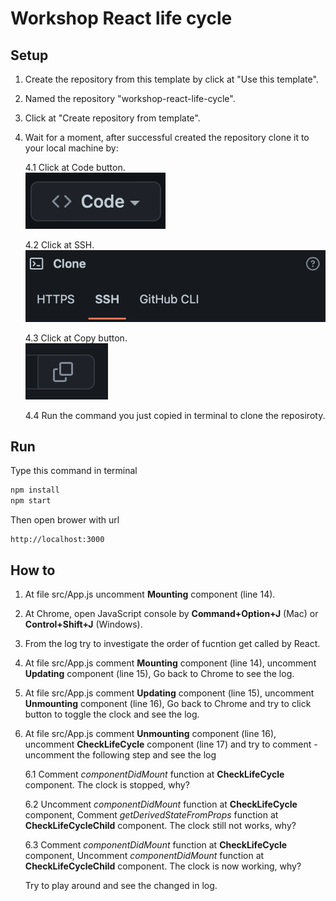 # Workshop React life cycle

## Setup

1. Create the repository from this template by click at "Use this template".
2. Named the repository "workshop-react-life-cycle".
3. Click at "Create repository from template".
4. Wait for a moment, after successful created the repository clone it to your local machine by:

    4.1 Click at Code button.  
![Click at Code image](./src/assets/readme_1.png)

    4.2 Click at SSH.  
![Click at SSH image](./src/assets/readme_2.png)

    4.3 Click at Copy button.  
![Click at copy image](./src/assets/readme_3.png)

    4.4 Run the command you just copied in terminal to clone the reposiroty.

## Run

Type this command in terminal

```js
npm install
npm start
```

Then open brower with url

```text
http://localhost:3000
```

## How to

1. At file src/App.js uncomment **Mounting** component (line 14).
2. At Chrome, open JavaScript console by **Command+Option+J** (Mac) or **Control+Shift+J** (Windows).
3. From the log try to investigate the order of fucntion get called by React.

4. At file src/App.js comment **Mounting** component (line 14), uncomment **Updating** component (line 15), Go back to Chrome to see the log.

5. At file src/App.js comment **Updating** component (line 15), uncomment **Unmounting** component (line 16), Go back to Chrome and try to click button to toggle the clock and see the log.

6. At file src/App.js comment **Unmounting** component (line 16), uncomment **CheckLifeCycle** component (line 17) and try to comment - uncomment the following step and see the log  

    6.1 Comment *componentDidMount* function at **CheckLifeCycle** component. The clock is stopped, why?  

    6.2 Uncomment *componentDidMount* function at **CheckLifeCycle** component, Comment *getDerivedStateFromProps* function at **CheckLifeCycleChild** component. The clock still not works, why?  

    6.3 Comment *componentDidMount* function at **CheckLifeCycle** component, Uncomment *componentDidMount* function at **CheckLifeCycleChild** component. The clock is now working, why?  

    Try to play around and see the changed in log.
